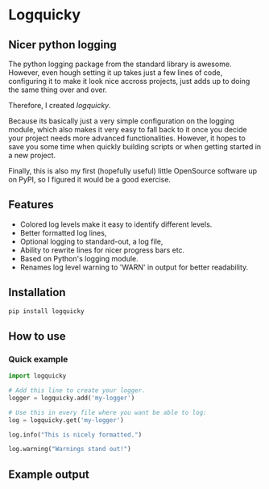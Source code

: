 # Logquicky

## Nicer python logging

The python logging package from the standard library is awesome.
However, even hough setting it up takes just a few lines of code, configuring it to make it look nice accross projects, just adds up to doing the same thing over and over.

Therefore, I created *logquicky*.

Because its basically just a very simple configuration on the logging module, which also makes it very easy to fall back to it once you decide your project needs more advanced functionalities.
However, it hopes to save you some time when quickly building scripts or when getting started in a new project.

Finally, this is also my first (hopefully useful) little OpenSource software up on PyPI, so I figured it would be a good exercise.

## Features

- Colored log levels make it easy to identify different levels.
- Better formatted log lines,
- Optional logging to standard-out, a log file,
- Ability to rewrite lines for nicer progress bars etc.
- Based on Python's logging module.
- Renames log level warning to 'WARN' in output for better readability.


## Installation

```bash
pip install logquicky
```

## How to use

### Quick example

```python
import logquicky

# Add this line to create your logger.
logger = logquicky.add('my-logger')

# Use this in every file where you want be able to log:
log = logquicky.get('my-logger')

log.info("This is nicely formatted.")

log.warning("Warnings stand out!")
```

## Example output
